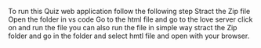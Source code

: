 To run this Quiz web application follow the following step
Stract the Zip file
Open the folder in vs code 
Go to the html file and go to the love server click on and run the file
you can also run the file in simple way 
stract the Zip folder and go in the folder and select hmtl file and open with your browser.
